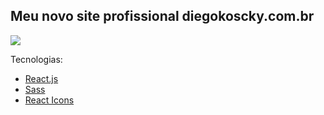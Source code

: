 ## Meu novo site profissional diegokoscky.com.br

![](https://www.diegokoscky.com.br/imgs/externos/diegokosckynew.png)

Tecnologias:

-   [React.js](https://reactjs.org/)
-   [Sass](https://sass-lang.com/)
-   [React Icons](https://react-icons.github.io/react-icons/)
